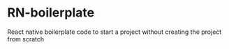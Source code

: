 # RN-boilerplate
React native boilerplate code to start a project without creating the project from scratch
